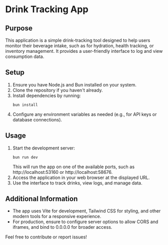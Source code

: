 # Drink Tracking App

## Purpose
This application is a simple drink-tracking tool designed to help users monitor their beverage intake, such as for hydration, health tracking, or inventory management. It provides a user-friendly interface to log and view consumption data.

## Setup
1. Ensure you have Node.js and Bun installed on your system.
2. Clone the repository if you haven't already.
3. Install dependencies by running:
   ```
   bun install
   ```
4. Configure any environment variables as needed (e.g., for API keys or database connections).

## Usage
1. Start the development server:
   ```
   bun run dev
   ```
   This will run the app on one of the available ports, such as http://localhost:53160 or http://localhost:58676.
2. Access the application in your web browser at the displayed URL.
3. Use the interface to track drinks, view logs, and manage data.

## Additional Information
- The app uses Vite for development, Tailwind CSS for styling, and other modern tools for a responsive experience.
- For production, ensure to configure server options to allow CORS and iframes, and bind to 0.0.0.0 for broader access.

Feel free to contribute or report issues!
